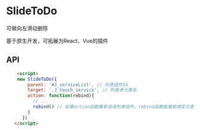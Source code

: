 # SlideToDo
可做向左滑动删除

基于原生开发，可拓展为React、Vue的插件

## API
```html
    <script>
    new SlideToDo({
        parent: '#J_serviceList', // 列表组件Id
        target: '.J_touch_service', // 列表单元类名
        action: function(rebind){
          // ...
          rebind() // 如果action函数重新渲染列表组件，rebind函数能重新绑定元素
        }
      })
   </script>
```   
